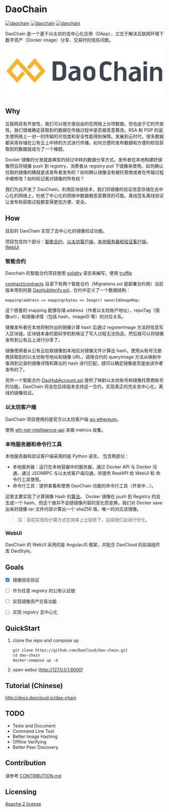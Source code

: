 # DaoChain

[![daochain](https://ci.daocloud.io/api/badge/build/daocloud/daochain)](https://dashboard.daocloud.io/orgs/daocloud/build-flows/b63b9fb5-d3d4-404b-8699-548910d87e51)
[![daochain](https://ci.daocloud.io/api/badge/test/daocloud/daochain)](https://dashboard.daocloud.io/orgs/daocloud/build-flows/b63b9fb5-d3d4-404b-8699-548910d87e51)
[![daochain](https://ci.daocloud.io/api/badge/coverage/daocloud/daochain?branch=master&criteria=line-rate)](https://dashboard.daocloud.io/orgs/daocloud/build-flows/b63b9fb5-d3d4-404b-8699-548910d87e51)

DaoChain 是一个基于以太坊的去中心化应用（DApp），立志于解决互联网环境下数字资产（Docker image）分享、交易时的信任问题。

![logo](resources/DaoChain-yellow.svg)

## Why

互联网具有开放性，我们可以很方便自由的在网络上分项数据，但也由于它的开放性，我们很难确定获取到的数据在传输过程中是否被恶意篡改。RSA 和 PGP 的诞生使网络上一对一的传输的可信度和安全性能得到保障。发展到云时代，很多数据都采用存储在公有云上中转的方式进行传播，如何方便的发布数据和方便的校验获取到的数据就成为了一个难题。

Docker 镜像的分发就是典型的经过中转的数据分享方式。发布者在本地构建好镜像然后将镜像 push 到 registry，消费者从 registry pull 下镜像来使用。如何确认拉取的镜像的确就是该发布者发布的？如何确认镜像没有被托管商或者在传输过程中被修改？如何标记我对镜像的所有权？

我们为此开发了 DaoChain。利用区块链技术，我们将镜像的验证信息存储在去中心化的网络上，杜绝了中心化的网络中数据被恶意篡改的可能。离线签名离线验证让发布和获取过程都变得更加方便、安全。

## How

目前的 DaoChain 实现了去中心化的镜像验证功能。

项目包含四个部分：[智能合约](https://github.com/DaoCloud/dao-chain/tree/master/contract)，[以太坊客户端](https://github.com/DaoCloud/dao-chain/tree/master/geth)，[本地服务器和验证客户端](https://github.com/DaoCloud/dao-chain/tree/master/app)，[WebUI](https://github.com/Revolution1/dao-chain/tree/master/webui)

### 智能合约

Daochain 的智能合约项目使用 [solidity](https://github.com/ethereum/solidity) 语言来编写，使用 [truffle](https://github.com/ConsenSys/truffle)

[contract/contracts](https://github.com/DaoCloud/dao-chain/tree/master/contract/contracts) 目录下有两个智能合约（Migrations.sol 是部署合约用）当前版本用到的是 [DaoHubVerify.sol](https://github.com/DaoCloud/dao-chain/blob/master/contract/contracts/DaoHubVerify.sol)。合约中定义了一个数据结构：

```solidity
mapping(address => mapping(bytes => Image)) ownerIdImageMap;
```

这个嵌套的 mapping 能够存储 address（作者以太坊账户地址），repoTag（镜像url），和镜像详情（包括 hash，imageID 等）的对应关系。

镜像发布者在本地将制作出的镜像计算 hash 后通过 registerImage 方法将信息写入区块链。区块链本身的密码学机制保证了写入过程无法伪造。然后就可以将镜像发布到公有云上进行分享了。

镜像使用者从公有云拉取镜像到本地后对镜像文件计算出 hash，使用从账号注册商获取到的以太坊账号地址和镜像 URL，调用合约的 queryImage 方法从映射中查询到记录的镜像详情和算出的 hash 进行匹配，就可以确定镜像是否是由该作者发布的了。

另外一个智能合约 [DaoHubAccount.sol](https://github.com/DaoCloud/dao-chain/blob/master/contract/contracts/DaoHubAccount.sol) 提供了映射以太坊账号和镜像托管商账号的功能。DaoChain 将会在后续版本支持这一合约，实现真正的完全去中心化，离线的镜像验证。

### 以太坊客户端

DaoChain 项目使用的是官方以太坊客户端 [go-ethereum](https://github.com/ethereum/go-ethereum)。

使用 [eth-net-intelligence-api](https://github.com/cubedro/eth-net-intelligence-api) 来做 metrics 收集。

### 本地服务器和命令行工具

本地服务器和验证客户端采用的是 Python 语言。
包含两部分：

* 本地服务器：运行在本地容器中的服务器，通过 Docker API 与 Docker 沟通，通过 JSONRPC 与以太坊客户端沟通，并提供 RestAPI 给 WebUI 和 命令行工具使用。
* 命令行工具：提供查看和使用 DaoChain 功能的命令行工具（开发中...）。

这里主要实现了计算镜像 Hash 的[算法](https://github.com/Revolution1/dao-chain/blob/master/app/dockerclient.py#L35)。
Docker 镜像在 push 到 Registry 的会生成一个 hash，但这个值并不会随镜像内容的变化而变换。我们对 Docker save 出来的镜像 tar 文件内容计算出一个 sha256 值，唯一的对应该镜像。
> 注：目前实现的计算方式在效率上比较低下，后续我们会进行优化。

### WebUI

DaoChain 的 WebUI 采用的是 AngularJS 框架，并配合 DaoCloud 的前端组件库 DaoStyle。


## Goals

- [x] 镜像信任验证
- [ ] 作为任意 registry 的公有认证链
- [ ] 实现镜像资产交易功能
- [ ] 实现 registry 去中心化



## QuickStart

1. clone the repo and compose up 

    ```
    git clone https://github.com/DaoCloud/dao-chain.git
    cd dao-chain
    docker-compose up -d
    ```

2. open webui (http://127.0.0.1:8000)

## Tutorial (Chinese)

http://docs.daocloud.io/dao-chain

## TODO

* Tests and Document
* Command Line Tool
* Better Image Hashing
* Offline Verifying
* Better Peer Discovery

## Contribution

请参考 [CONTRIBUTION.md](./CONTRIBUTION.md)

## Licensing

[Apache 2 license](./LICENSE)

